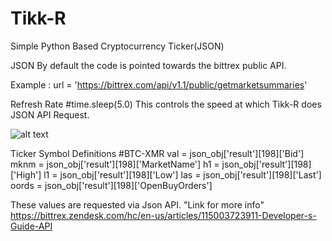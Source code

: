 # Tikk-R
Simple Python Based Cryptocurrency Ticker(JSON)

JSON
By default the code is pointed towards the bittrex public API. 

Example :   url = 'https://bittrex.com/api/v1.1/public/getmarketsummaries'

Refresh Rate
#time.sleep(5.0)
This controls the speed at which Tikk-R does JSON API Request. 

![alt text](http://www.terrorsoundz.com/Preview.png)




Ticker Symbol Definitions 
  #BTC-XMR
  val = json_obj['result'][198]['Bid']
  mknm = json_obj['result'][198]['MarketName']
  h1 = json_obj['result'][198]['High']
  l1 = json_obj['result'][198]['Low']
  las = json_obj['result'][198]['Last']
  oords = json_obj['result'][198]['OpenBuyOrders']
  
  These values are requested via Json API. 
  "Link for more info"
  https://bittrex.zendesk.com/hc/en-us/articles/115003723911-Developer-s-Guide-API
  
  
  

